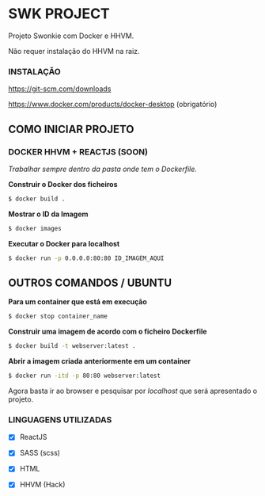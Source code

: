 # SWK PROJECT

Projeto Swonkie com Docker e HHVM.

Não requer instalação do HHVM na raiz.

### INSTALAÇÃO

https://git-scm.com/downloads

https://www.docker.com/products/docker-desktop (obrigatório)

## COMO INICIAR PROJETO

### DOCKER HHVM + REACTJS (SOON)

*Trabalhar sempre dentro da pasta onde tem o Dockerfile.*

**Construir o Docker dos ficheiros**
```sh
$ docker build .
```

**Mostrar o ID da Imagem**
```sh
$ docker images
```

**Executar o Docker para localhost**
```sh
$ docker run -p 0.0.0.0:80:80 ID_IMAGEM_AQUI
```


## OUTROS COMANDOS / UBUNTU

**Para um container que está em execução**
```sh
$ docker stop container_name
```

**Construir uma imagem de acordo com o ficheiro Dockerfile**
```sh
$ docker build -t webserver:latest .
```

**Abrir a imagem criada anteriormente em um container**
```sh
$ docker run -itd -p 80:80 webserver:latest
```

Agora basta ir ao browser e pesquisar por *localhost* que será apresentado o projeto.

### LINGUAGENS UTILIZADAS

- [x] ReactJS
- [x] SASS (scss)
- [x] HTML
- [x] HHVM (Hack)

